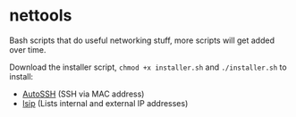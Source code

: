 # nettools
Bash scripts that do useful networking stuff, more scripts will get added over time.

Download the installer script, `chmod +x installer.sh` and `./installer.sh` to install:
- [AutoSSH](https://github.com/tkmarsh/AutoSSH) (SSH via MAC address)
- [lsip](https://github.com/tkmarsh/lsip) (Lists internal and external IP addresses)


